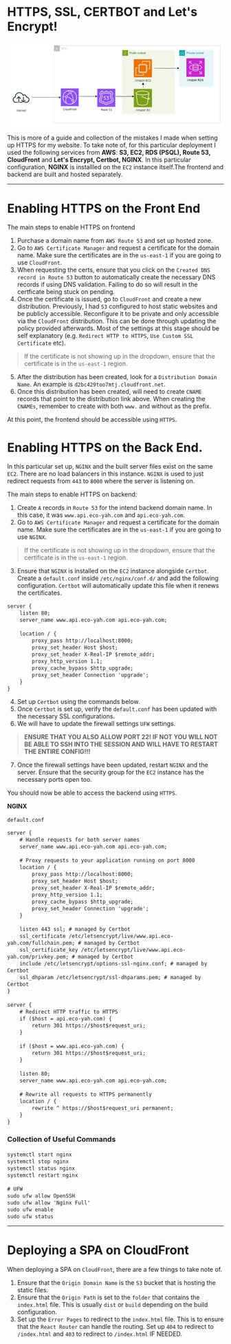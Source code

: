 # HTTPS, SSL, CERTBOT and Let's Encrypt!

![Architecture](./Architecture.png)

This is more of a guide and collection of the mistakes I made when setting up HTTPS for my website. To take note of, for this particular deployment I used the following services from **AWS**: **S3, EC2, RDS (PSQL), Route 53, CloudFront** and **Let's Encrypt, Certbot, NGINX**. In this particular configuration, **NGINX** is installled on the `EC2` instance itself.The frontend and backend are built and hosted separately. 

---

# Enabling HTTPS on the Front End

 The main steps to enable HTTPS on frontend
1. Purchase a domain name from `AWS Route 53` and set up hosted zone.
2. Go to `AWS Certificate Manager` and request a certificate for the domain name. Make sure the certificates are in the `us-east-1` if you are going to use `CloudFront`.
3. When requesting the certs, ensure that you click on the `Created DNS record in Route 53` button to automatically create the necessary DNS records if using DNS validation. Failing to do so will result in the certficate being stuck on pending.
4. Once the certificate is issued, go to `CloudFront` and create a new distribution. Previously, I had `S3` configured to host static websites and be publicly accessible. Reconfigure it to be private and only accessible via the `CloudFront` distribution. This can be done through updating the policy provided afterwards. Most of the settings at this stage should be self explanatory (e.g. `Redirect HTTP to HTTPS`, `Use Custom SSL Certificate` etc). 
> If the certificate is not showing up in the dropdown, ensure that the certificate is in the `us-east-1` region.
5. After the distribution has been created, look for a `Distribution Domain Name`. An example is `d2bc429too7mtj.cloudfront.net`. 
6. Once this distribution has been created, will need to create `CNAME` records that point to the distribution link above. When creating the `CNAMEs`, remember to create with both `www.` and without as the prefix.

At this point, the frontend should be accessible using `HTTPS`.

# Enabling HTTPS on the Back End.
In this particular set up, `NGINX` and the built server files exist on the same `EC2`. There are no load balancers in this instance. `NGINX` is used to just redirect requests from `443` to `8000` where the server is listening on. 

The main steps to enable HTTPS on backend:
1. Create `A` records in `Route 53` for the intend backend domain name. In this case, it was `www.api.eco-yah.com` and `api.eco-yah.com`.
2. Go to `AWS Certificate Manager` and request a certificate for the domain name. Make sure the certificates are in the `us-east-1` if you are going to use `NGINX`. 
> If the certificate is not showing up in the dropdown, ensure that the certificate is in the `us-east-1` region.
3. Ensure that `NGINX` is installed on the `EC2` instance alongside `Certbot`. Create a `default.conf` inside `/etc/nginx/conf.d/` and add the following configuration. `Certbot` will automatically update this file when it renews the certificates.
```
server {
    listen 80;
    server_name www.api.eco-yah.com api.eco-yah.com;

    location / {
        proxy_pass http://localhost:8000;
        proxy_set_header Host $host;
        proxy_set_header X-Real-IP $remote_addr;
        proxy_http_version 1.1;
        proxy_cache_bypass $http_upgrade;
        proxy_set_header Connection 'upgrade';
    }
}
```
4. Set up `Certbot` using the commands below.
5. Once `Certbot` is set up, verify the `default.conf` has been updated with the necessary SSL configurations.
6. We will have to update the firewall settings `UFW` settings.
> **ENSURE THAT YOU ALSO ALLOW PORT 22! IF NOT YOU WILL NOT BE ABLE TO SSH INTO THE SESSION AND WILL HAVE TO RESTART THE ENTIRE CONFIG!!!**
7. Once the firewall settings have been updated, restart `NGINX` and the server. Ensure that the security group for the `EC2` instance has the necessary ports open too.

You should now be able to access the backend using `HTTPS`.

**NGINX**

`default.conf`

```
server {
    # Handle requests for both server names
    server_name www.api.eco-yah.com api.eco-yah.com;

    # Proxy requests to your application running on port 8000
    location / {
        proxy_pass http://localhost:8000;
        proxy_set_header Host $host;
        proxy_set_header X-Real-IP $remote_addr;
        proxy_http_version 1.1;
        proxy_cache_bypass $http_upgrade;
        proxy_set_header Connection 'upgrade';
    }

    listen 443 ssl; # managed by Certbot
    ssl_certificate /etc/letsencrypt/live/www.api.eco-yah.com/fullchain.pem; # managed by Certbot
    ssl_certificate_key /etc/letsencrypt/live/www.api.eco-yah.com/privkey.pem; # managed by Certbot
    include /etc/letsencrypt/options-ssl-nginx.conf; # managed by Certbot
    ssl_dhparam /etc/letsencrypt/ssl-dhparams.pem; # managed by Certbot
}

server {
    # Redirect HTTP traffic to HTTPS
    if ($host = api.eco-yah.com) {
        return 301 https://$host$request_uri;
    }

    if ($host = www.api.eco-yah.com) {
        return 301 https://$host$request_uri;
    }

    listen 80;
    server_name www.api.eco-yah.com api.eco-yah.com;

    # Rewrite all requests to HTTPS permanently
    location / {
        rewrite ^ https://$host$request_uri permanent;
    }
}
```

### Collection of Useful Commands
```
systemctl start nginx
systemctl stop nginx
systemctl status nginx
systemctl restart nginx

# UFW
sudo ufw allow OpenSSH
sudo ufw allow 'Nginx Full'
sudo ufw enable
sudo ufw status 
```
---

# Deploying a SPA on CloudFront 
When deploying a SPA on `CloudFront`, there are a few things to take note of.
1. Ensure that the `Origin Domain Name` is the `S3` bucket that is hosting the static files.
2. Ensure that the `Origin Path` is set to the `folder` that contains the `index.html` file. This is usually `dist` or `build` depending on the build configuration.
3. Set up the `Error Pages` to redirect to the `index.html` file. This is to ensure that the `React Router` can handle the routing. Set up `404` to redirect to `/index.html` and `403` to redirect to `/index.html` IF NEEDED.